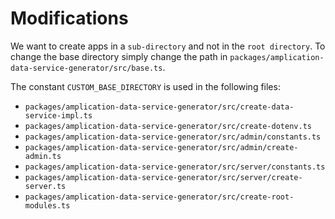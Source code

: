 # Modifications

We want to create apps in a `sub-directory` and not in the `root directory`. To change the base directory
simply change the path in `packages/amplication-data-service-generator/src/base.ts`.

The constant `CUSTOM_BASE_DIRECTORY` is used in the following files:

- `packages/amplication-data-service-generator/src/create-data-service-impl.ts`
- `packages/amplication-data-service-generator/src/create-dotenv.ts`
- `packages/amplication-data-service-generator/src/admin/constants.ts`
- `packages/amplication-data-service-generator/src/admin/create-admin.ts`
- `packages/amplication-data-service-generator/src/server/constants.ts`
- `packages/amplication-data-service-generator/src/server/create-server.ts`
- `packages/amplication-data-service-generator/src/create-root-modules.ts`
